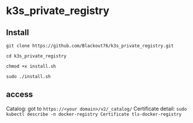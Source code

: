 # k3s_private_registry

## Install

```
git clone https://github.com/Blackout76/k3s_private_registry.git

cd k3s_private_registry

chmod +x install.sh

sudo ./install.sh
```

## access

Catalog: got to `https://<your domain>/v2/_catalog/`
Certificate detail: `sudo kubectl describe -n docker-registry Certificate tls-docker-registry`